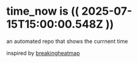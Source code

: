 # time_now is (( 2025-07-15T15:00:00.548Z ))

an automated repo that shows the currnent time

inspired by [breakingheatmap](https://github.com/breakingheatmap/breakingheatmap)